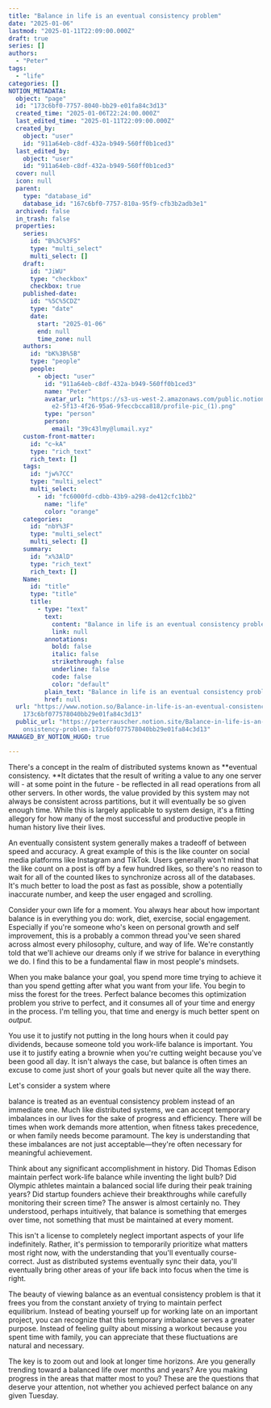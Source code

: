 ```yaml
---
title: "Balance in life is an eventual consistency problem"
date: "2025-01-06"
lastmod: "2025-01-11T22:09:00.000Z"
draft: true
series: []
authors:
  - "Peter"
tags:
  - "life"
categories: []
NOTION_METADATA:
  object: "page"
  id: "173c6bf0-7757-8040-bb29-e01fa84c3d13"
  created_time: "2025-01-06T22:24:00.000Z"
  last_edited_time: "2025-01-11T22:09:00.000Z"
  created_by:
    object: "user"
    id: "911a64eb-c8df-432a-b949-560ff0b1ced3"
  last_edited_by:
    object: "user"
    id: "911a64eb-c8df-432a-b949-560ff0b1ced3"
  cover: null
  icon: null
  parent:
    type: "database_id"
    database_id: "167c6bf0-7757-810a-95f9-cfb3b2adb3e1"
  archived: false
  in_trash: false
  properties:
    series:
      id: "B%3C%3FS"
      type: "multi_select"
      multi_select: []
    draft:
      id: "JiWU"
      type: "checkbox"
      checkbox: true
    published-date:
      id: "%5C%5CDZ"
      type: "date"
      date:
        start: "2025-01-06"
        end: null
        time_zone: null
    authors:
      id: "bK%3B%5B"
      type: "people"
      people:
        - object: "user"
          id: "911a64eb-c8df-432a-b949-560ff0b1ced3"
          name: "Peter"
          avatar_url: "https://s3-us-west-2.amazonaws.com/public.notion-static.com/c7114a\
            e2-5f13-4f26-95a6-9feccbcca818/profile-pic_(1).png"
          type: "person"
          person:
            email: "39c43lmy@lumail.xyz"
    custom-front-matter:
      id: "c~kA"
      type: "rich_text"
      rich_text: []
    tags:
      id: "jw%7CC"
      type: "multi_select"
      multi_select:
        - id: "fc6000fd-cdbb-43b9-a298-de412cfc1bb2"
          name: "life"
          color: "orange"
    categories:
      id: "nbY%3F"
      type: "multi_select"
      multi_select: []
    summary:
      id: "x%3AlD"
      type: "rich_text"
      rich_text: []
    Name:
      id: "title"
      type: "title"
      title:
        - type: "text"
          text:
            content: "Balance in life is an eventual consistency problem"
            link: null
          annotations:
            bold: false
            italic: false
            strikethrough: false
            underline: false
            code: false
            color: "default"
          plain_text: "Balance in life is an eventual consistency problem"
          href: null
  url: "https://www.notion.so/Balance-in-life-is-an-eventual-consistency-problem-\
    173c6bf077578040bb29e01fa84c3d13"
  public_url: "https://peterrauscher.notion.site/Balance-in-life-is-an-eventual-c\
    onsistency-problem-173c6bf077578040bb29e01fa84c3d13"
MANAGED_BY_NOTION_HUGO: true

---
```



There's a concept in the realm of distributed systems known as **eventual consistency. **It dictates that the result of writing a value to any one server will - at some point in the future - be reflected in all read operations from all other servers. In other words, the value provided by this system may not always be consistent across partitions, but it will eventually be so given enough time. While this is largely applicable to system design, it's a fitting allegory for how many of the most successful and productive people in human history live their lives.


An eventually consistent system generally makes a tradeoff of between speed and accuracy. A great example of this is the like counter on social media platforms like Instagram and TikTok. Users generally won't mind that the like count on a post is off by a few hundred likes, so there's no reason to wait for all of the counted likes to synchronize across all of the databases. It's much better to load the post as fast as possible, show a potentially inaccurate number, and keep the user engaged and scrolling.


Consider your own life for a moment. You always hear about how important balance is in everything you do: work, diet, exercise, social engagement. Especially if you're someone who's keen on personal growth and self improvement, this is a probably a common thread you've seen shared across almost every philosophy, culture, and way of life. We're constantly told that we'll achieve our dreams only if we strive for balance in everything we do. I find this to be a fundamental flaw in most people's mindsets.


When you make balance your goal, you spend more time trying to achieve it than you spend  getting after what you want from your life. You begin to miss the forest for the trees. Perfect balance becomes this optimization problem you strive to perfect, and it consumes all of your time and energy in the process. I'm telling you, that time and energy is much better spent on _output._


You use it to justify not putting in the long hours when it could pay dividends, because someone told you work-life balance is important. You use it to justify eating a brownie when you're cutting weight because you've been good all day. It isn't always the case, but balance is often times an excuse to come just short of your goals but never quite all the way there.


Let's consider a system where 


balance is treated as an eventual consistency problem instead of an immediate one. Much like distributed systems, we can accept temporary imbalances in our lives for the sake of progress and efficiency. There will be times when work demands more attention, when fitness takes precedence, or when family needs become paramount. The key is understanding that these imbalances are not just acceptable—they're often necessary for meaningful achievement.


Think about any significant accomplishment in history. Did Thomas Edison maintain perfect work-life balance while inventing the light bulb? Did Olympic athletes maintain a balanced social life during their peak training years? Did startup founders achieve their breakthroughs while carefully monitoring their screen time? The answer is almost certainly no. They understood, perhaps intuitively, that balance is something that emerges over time, not something that must be maintained at every moment.


This isn't a license to completely neglect important aspects of your life indefinitely. Rather, it's permission to temporarily prioritize what matters most right now, with the understanding that you'll eventually course-correct. Just as distributed systems eventually sync their data, you'll eventually bring other areas of your life back into focus when the time is right.


The beauty of viewing balance as an eventual consistency problem is that it frees you from the constant anxiety of trying to maintain perfect equilibrium. Instead of beating yourself up for working late on an important project, you can recognize that this temporary imbalance serves a greater purpose. Instead of feeling guilty about missing a workout because you spent time with family, you can appreciate that these fluctuations are natural and necessary.


The key is to zoom out and look at longer time horizons. Are you generally trending toward a balanced life over months and years? Are you making progress in the areas that matter most to you? These are the questions that deserve your attention, not whether you achieved perfect balance on any given Tuesday.


